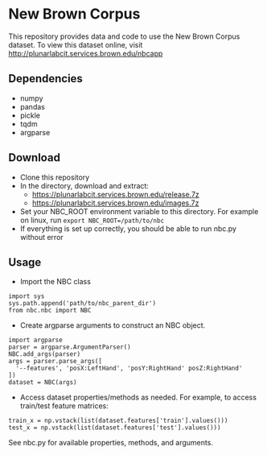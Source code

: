 # New Brown Corpus

This repository provides data and code to use the New Brown Corpus dataset. To view this dataset online, visit http://plunarlabcit.services.brown.edu/nbcapp

## Dependencies
- numpy
- pandas
- pickle
- tqdm
- argparse

## Download

- Clone this repository
- In the directory, download and extract:
  - https://plunarlabcit.services.brown.edu/release.7z
  - https://plunarlabcit.services.brown.edu/images.7z
- Set your NBC_ROOT environment variable to this directory. For example on linux, run `export NBC_ROOT=/path/to/nbc`
- If everything is set up correctly, you should be able to run nbc.py without error

## Usage

- Import the NBC class
```
import sys  
sys.path.append('path/to/nbc_parent_dir')  
from nbc.nbc import NBC
```
- Create argparse arguments to construct an NBC object.
```
import argparse
parser = argparse.ArgumentParser()
NBC.add_args(parser)
args = parser.parse_args([
  '--features', 'posX:LeftHand', 'posY:RightHand' posZ:RightHand'
])
dataset = NBC(args)
```
- Access dataset properties/methods as needed. For example, to access train/test feature matrices:
```
train_x = np.vstack(list(dataset.features['train'].values()))
test_x = np.vstack(list(dataset.features['test'].values()))
```

See nbc.py for available properties, methods, and arguments.

